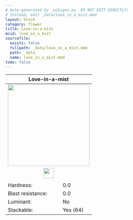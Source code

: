 ```yaml
---
# Auto-generated by _wikigen.py. DO NOT EDIT DIRECTLY!
# Instead, edit _data/love_in_a_mist.mmd
layout: block
category: flower
title: Love-in-a-mist
mcid: love_in_a_mist
sourcefile:
  exists: false
  fullpath: _data/love_in_a_mist.mmd
  path: _data
  name: love_in_a_mist.mmd
todo: false
---
```


<table class="block-info"><thead><tr>
<th colspan=2>Love-in-a-mist</th>
</tr></thead><tbody>
<tr><td colspan=2 class="cell-image-big" style="text-align:center"><img onerror="this.src={{ "/img/missing_lg.png" | relative_url | jsonify | escape }}" src="/allotment/img/textures/allotment/love_in_a_mist.png" width="256" height="256" alt="" class="preview-icon"></td></tr>
<tr><td colspan=2 class="cell-image-small" style="text-align:center"><img onerror="this.src={{ "/img/missing.png" | relative_url | jsonify | escape }}" src="/allotment/img/inventory_textures/allotment/love_in_a_mist.png" width="32" height="32" alt="" class="inventory-icon"></td></tr>
<tr><td colspan=2 style="text-align:center"><span class="tool-info tool-none tool-level-0" title="Does not require or break faster with any tool"></span></td></tr>
<tr><td>Hardness:</td><td>0.0</td></tr>
<tr><td>Blast resistance:</td><td>0.0</td></tr>
<tr><td>Luminant:</td><td>No</td></tr>
<tr><td>Stackable:</td><td>Yes (64)</td></tr>
</tbody></table>

